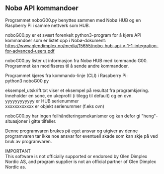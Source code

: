## Nobø API kommandoer
Programmet noboG00.py benyttes sammen med Nobø HUB og en Raspberry Pi i samme nettverk som HUB.

noboG00.py er et svært forenkelt python3-program for å kjøre API kommandoer som er listet opp i Nobø-dokument:\
https://www.glendimplex.no/media/15655/nobo-hub-api-v-1-1-integration-for-advanced-users.pdf

noboG00.py lister ut informasjon fra Nobø HUB med kommando G00.
Programmet kan modifiseres til å sende andre kommandoer.

Programmet kjøres fra kommando-linje (CLI) i Raspberry Pi:\
python3 noboG00.py

eksempel_utskrift.txt viser et eksempel på resultat fra programkjøring. Inneholder en sone, en ukeprofil (i tilegg til default) og en ovn.\
yyyyyyyyyyyy er HUB serienummer\
xxxxxxxxxxxx er objekt serienummer (f.eks ovn)

noboG00.py har ingen feilhåndteringsmekanismer og kan defor gi "heng"-situasjoner i gitte tilfeller.

Denne programvaren brukes på eget ansvar og utgiver av denne programvaren tar ikke noe ansvar for eventuell skade som kan skje på ved bruk av programvaren.

IMPORTANT\
This software is not officially supported or endorsed by Glen Dimplex Nordic AS, and program supplier is not an official partner of Glen Dimplex Nordic as.
